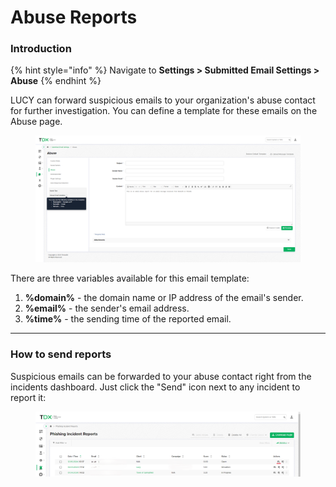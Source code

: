 # Abuse Reports

### Introduction

{% hint style="info" %}
Navigate to **Settings > Submitted Email Settings > Abuse**
{% endhint %}

LUCY can forward suspicious emails to your organization's abuse contact for further investigation. You can define a template for these emails on the Abuse page.

<figure><img src="../../../.gitbook/assets/image (714).png" alt=""><figcaption></figcaption></figure>

There are three variables available for this email template:

1. **%domain%** - the domain name or IP address of the email's sender.
2. **%email%** - the sender's email address.
3. **%time%** - the sending time of the reported email.

***

### How to send reports

Suspicious emails can be forwarded to your abuse contact right from the incidents dashboard. Just click the "Send" icon next to any incident to report it:

<figure><img src="../../../.gitbook/assets/image (719).png" alt=""><figcaption></figcaption></figure>

